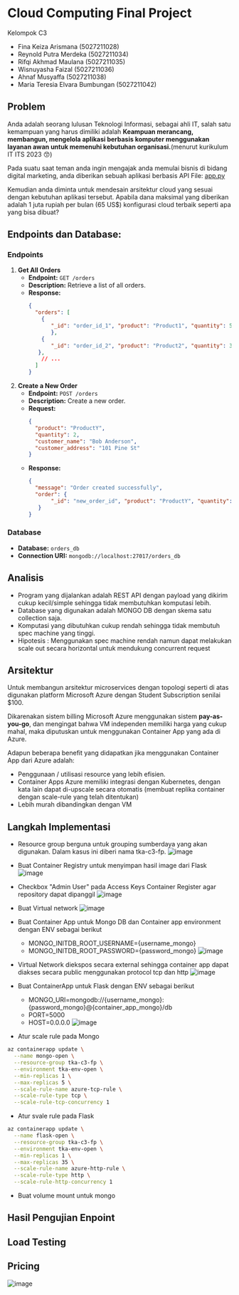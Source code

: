 # Cloud Computing Final Project
Kelompok C3
- Fina Keiza Arismana (5027211028)
- Reynold Putra Merdeka (5027211034)
- Rifqi Akhmad Maulana (5027211035)
- Wisnuyasha Faizal (5027211036)
- Ahnaf Musyaffa (5027211038)
- Maria Teresia Elvara Bumbungan (5027211042)


## Problem

Anda adalah seorang lulusan Teknologi Informasi, sebagai ahli IT, salah satu kemampuan yang harus dimiliki adalah **Keampuan merancang, membangun, mengelola aplikasi berbasis komputer menggunakan layanan awan untuk memenuhi kebutuhan organisasi.**(menurut kurikulum IT ITS 2023 😙) 

Pada suatu saat teman anda ingin mengajak anda memulai bisnis di bidang digital marketing, anda diberikan sebuah aplikasi berbasis API File: [app.py](/app.py)

Kemudian anda diminta untuk mendesain arsitektur cloud yang sesuai dengan kebutuhan aplikasi tersebut. Apabila dana maksimal yang diberikan adalah 1 juta rupiah per bulan (65 US$) konfigurasi cloud terbaik seperti apa yang bisa dibuat?



## Endpoints dan Database:
### Endpoints
1. **Get All Orders**
   - **Endpoint:** `GET /orders`
   - **Description:** Retrieve a list of all orders.
   - **Response:**
     ```json
     {
       "orders": [
         {
            "_id": "order_id_1", "product": "Product1", "quantity": 5, "customer_name": "John Doe", "customer_address": "123 Main St"
            },
         {
            "_id": "order_id_2", "product": "Product2", "quantity": 3, "customer_name": "Jane Smith", "customer_address": "456 Oak St"
        },
         // ...
       ]
     }
     ```
2. **Create a New Order**
   - **Endpoint:** `POST /orders`
   - **Description:** Create a new order.
   - **Request:**
     ```json
     {
       "product": "ProductY",
       "quantity": 2,
       "customer_name": "Bob Anderson",
       "customer_address": "101 Pine St"
     }
     ```
   - **Response:**
     ```json
     {
       "message": "Order created successfully",
       "order": {
            "_id": "new_order_id", "product": "ProductY", "quantity": 2, "customer_name": "Bob Anderson", "customer_address": "101 Pine St"
        }
     }
     ```
### Database
 - **Database:** `orders_db`
- **Connection URI:** `mongodb://localhost:27017/orders_db`

## Analisis
- Program yang dijalankan adalah REST API dengan payload yang dikirim cukup kecil/simple sehingga tidak membutuhkan komputasi lebih.
- Database yang digunakan adalah MONGO DB dengan skema satu collection saja.
- Komputasi yang dibutuhkan cukup rendah sehingga tidak membutuh spec machine yang tinggi.
- Hipotesis : Menggunakan spec machine rendah namun dapat melakukan scale out secara horizontal untuk mendukung concurrent request
## Arsitektur
Untuk membangun arsitektur microservices dengan topologi seperti di atas digunakan platform Microsoft Azure dengan Student Subscription senilai $100. 

Dikarenakan sistem billing Microsoft Azure menggunakan sistem **pay-as-you-go**, dan mengingat bahwa VM independen memiliki harga yang cukup mahal, maka diputuskan untuk menggunakan Container App yang ada di Azure.

Adapun beberapa benefit yang didapatkan jika menggunakan Container App dari Azure adalah:
- Penggunaan / utilisasi resource yang lebih efisien.
- Container Apps Azure memiliki integrasi dengan Kubernetes, dengan kata lain dapat di-upscale secara otomatis (membuat replika container dengan scale-rule yang telah ditentukan)
- Lebih murah dibandingkan dengan VM

## Langkah Implementasi
- Resource group berguna untuk grouping sumberdaya yang akan digunakan. Dalam kasus ini diberi nama tka-c3-fp.
![image](https://github.com/reynoldputra/azure-cloud-computing/assets/87769109/c8072e36-d707-4534-8707-e4656d400c60)
- Buat Container Registry untuk menyimpan hasil image dari Flask
![image](https://github.com/reynoldputra/azure-cloud-computing/assets/87769109/1a6f76b2-b6ac-431b-b98c-36507f9b8f13)
- Checkbox "Admin User" pada Access Keys Container Register agar repository dapat dipanggil
![image](https://github.com/reynoldputra/azure-cloud-computing/assets/87769109/718b0261-3bbf-44c3-929b-ed2e16c3fb61)
- Buat Virtual network
![image](https://github.com/reynoldputra/azure-cloud-computing/assets/87769109/037273ea-3ce6-4ff2-8f24-ee08f9fbf15a)
- Buat Container App untuk Mongo DB dan Container app environment dengan ENV sebagai berikut
  - MONGO_INITDB_ROOT_USERNAME={username_mongo}
  - MONGO_INITDB_ROOT_PASSWORD={password_mongo}
![image](https://github.com/reynoldputra/azure-cloud-computing/assets/87769109/eb2e06ae-99a1-43f2-affd-2040f27dffbc)
- Virtual Network diekspos secara external sehingga container app dapat diakses secara public menggunakan protocol tcp dan http
![image](https://github.com/reynoldputra/azure-cloud-computing/assets/87769109/78a980a9-698b-4d88-a3a1-ad597c5ba663)
- Buat ContainerApp untuk Flask dengan ENV sebagai berikut
  - MONGO_URI=mongodb://{username_mongo}:{password_mongo}@{container_app_mongo}/db
  - PORT=5000
  - HOST=0.0.0.0
![image](https://github.com/reynoldputra/azure-cloud-computing/assets/87769109/847ef521-78b0-4c33-a4e7-289bc2aed5f4)

- Atur scale rule pada Mongo
```bash
az containerapp update \
  --name mongo-open \
  --resource-group tka-c3-fp \
  --environment tka-env-open \
  --min-replicas 1 \
  --max-replicas 5 \
  --scale-rule-name azure-tcp-rule \
  --scale-rule-type tcp \
  --scale-rule-tcp-concurrency 1

```
- Atur svale rule pada Flask    
```bash
az containerapp update \
  --name flask-open \
  --resource-group tka-c3-fp \
  --environment tka-env-open \
  --min-replicas 1 \
  --max-replicas 35 \
  --scale-rule-name azure-http-rule \
  --scale-rule-type http \
  --scale-rule-http-concurrency 1
```
- Buat volume mount untuk mongo

## Hasil Pengujian Enpoint

## Load Testing

## Pricing
![image](https://github.com/reynoldputra/azure-cloud-computing/assets/87769109/e41dadb2-3efa-4f81-a638-a463683d0914)


